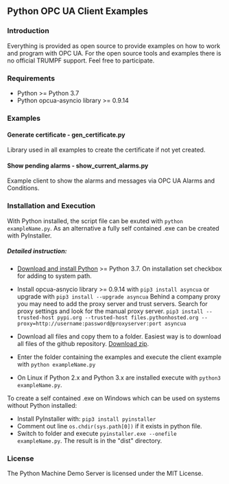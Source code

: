 ## Python OPC UA Client Examples

### Introduction
 
Everything is provided as open source to provide examples on how to work and program with OPC UA. For the open source tools and examples there is no official TRUMPF support. Feel free to participate.

### Requirements
* Python >= Python 3.7
* Python opcua-asyncio library >= 0.9.14

### Examples

#### Generate certificate - gen_certificate.py
Library used in all examples to create the certificate if not yet created.

#### Show pending alarms - show_current_alarms.py
Example client to show the alarms and messages via OPC UA Alarms and Conditions.


### Installation and Execution
With Python installed, the script file can be exuted with `python exampleName.py`. As an alternative a fully self contained .exe can be created with PyInstaller.

##### Detailed instruction:
* [Download and install Python](https://www.python.org/downloads/) >= Python 3.7. On installation set checkbox for adding to system path.
* Install opcua-asnycio library >= 0.9.14 with 
`pip3 install asyncua` or upgrade with `pip3 install --upgrade asyncua`
Behind a company proxy you may need to add the proxy server and trust servers. Search for proxy settings and look for the manual proxy server. 
`pip3 install --trusted-host pypi.org --trusted-host files.pythonhosted.org --proxy=http://username:password@proxyserver:port asyncua`

* Download all files and copy them to a folder. Easiest way is to download all files of the github repository. [Download zip](https://github.com/TRUMPF-IoT/OpcUaMachineTools/archive/main.zip). 
* Enter the folder containing the examples and execute the client example with `python exampleName.py`
* On Linux if Python 2.x and Python 3.x are installed execute with `python3 exampleName.py`. 

To create a self contained .exe on Windows which can be used on systems without Python installed:
* Install PyInstaller with: `pip3 install pyinstaller`
* Comment out line `os.chdir(sys.path[0])` if it exists in python file. 
* Switch to folder and execute `pyinstaller.exe --onefile exampleName.py`. The result is in the "dist" directory.


### License
The Python Machine Demo Server is licensed under the MIT License.
